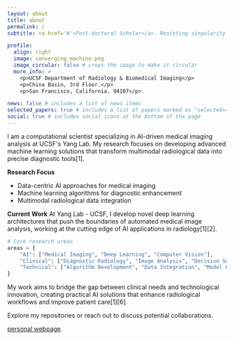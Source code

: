 ```yaml
---
layout: about
title: about
permalink: /
subtitle: <a href='#'>Post-doctoral Scholar</a>. Resisting singularity with Descartes: Cogito Ergo Sum.

profile:
  align: right
  image: converging_machine.png
  image_circular: false # crops the image to make it circular
  more_info: >
    <p>UCSF Department of Radiology & Biomedical Imaging</p>
    <p>China Basin, 3rd Floor.</p>
    <p>San Francisco, California. 94107</p>

news: false # includes a list of news items
selected_papers: true # includes a list of papers marked as "selected={true}"
social: true # includes social icons at the bottom of the page
---
```


I am a computational scientist specializing in AI-driven medical imaging analysis at UCSF's Yang Lab. My research focuses on developing advanced machine learning solutions that transform multimodal radiological data into precise diagnostic tools[1].

**Research Focus**
- Data-centric AI approaches for medical imaging
- Machine learning algorithms for diagnostic enhancement
- Multimodal radiological data integration

**Current Work**
At Yang Lab - UCSF, I develop novel deep learning architectures that push the boundaries of automated medical image analysis, working at the cutting edge of AI applications in radiology[1][2].

```python
# Core research areas
areas = {
    "AI": ["Medical Imaging", "Deep Learning", "Computer Vision"],
    "Clinical": ["Diagnostic Radiology", "Image Analysis", "Decision Support"],
    "Technical": ["Algorithm Development", "Data Integration", "Model Optimization"]
}
```

My work aims to bridge the gap between clinical needs and technological innovation, creating practical AI solutions that enhance radiological workflows and improve patient care[1][6].

Explore my repositories or reach out to discuss potential collaborations.

[personal webpage](https://mehmetcanyavuz.com/).
